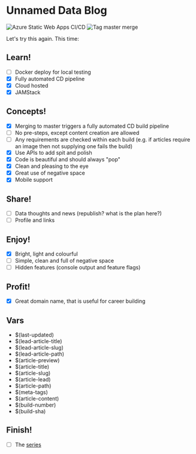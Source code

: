 
# Unnamed Data Blog

![Azure Static Web Apps CI/CD](https://github.com/David-Rushton/Blog/workflows/Azure%20Static%20Web%20Apps%20CI/CD/badge.svg) ![Tag master merge](https://github.com/David-Rushton/Blog/workflows/Tag%20master%20merge/badge.svg)

Let's try this again.  This time:

## Learn!

- [ ] Docker deploy for local testing
- [x] Fully automated CD pipeline
- [x] Cloud hosted
- [x] JAMStack

## Concepts!

- [x] Merging to master triggers a fully automated CD build pipeline
- [ ] No pre-steps, except content creation are allowed
- [ ] Any requirements are checked within each build (e.g. if articles require an image then not supplying one fails the build)
- [x] Use APIs to add spit and polish
- [x] Code is beautiful and should always "pop"
- [x] Clean and pleasing to the eye
- [x] Great use of negative space
- [x] Mobile support

## Share!

- [ ] Data thoughts and news (republish?  what is the plan here?)
- [ ] Profile and links

## Enjoy!

- [x] Bright, light and colourful
- [ ] Simple, clean and full of negative space
- [ ] Hidden features (console output and feature flags)

## Profit!

- [x] Great domain name, that is useful for career building

## Vars

- $(last-updated)
- $(lead-article-title)
- $(lead-article-slug)
- $(lead-article-path)
- $(article-preview)
- $(article-title)
- $(article-slug)
- $(article-lead)
- $(article-path)
- $(meta-tags)
- $(article-content)
- $(build-number)
- $(build-sha)

## Finish!

- [ ] The [series](src\blog\articles\building-the-blog.md)
